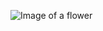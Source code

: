 ![Image of a flower](https://encrypted-tbn0.gstatic.com/images?q=tbn:ANd9GcS9svlYcSUjIApz5JS6VTkZwqKiAHSoY-XaHw&usqp=CAU)
